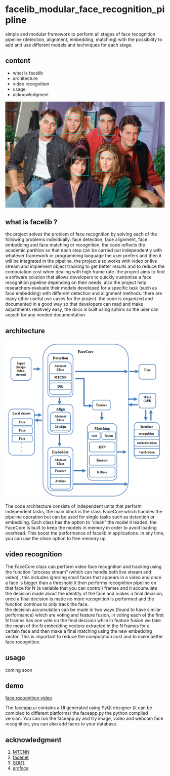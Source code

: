 # facelib_modular_face_recognition_pipline
simple and modular framework to perform all stages of face recognition pipeline (detection, alignment, embedding, matching) with the possibility to add and use different models and techniques for each stage.

## content
* what is facelib
* architecture
* video recognition
* usage
* acknowledgment



![friends]( https://github.com/Alloooshe/facelib_modular_face_recognition_pipline/blob/master/images/out.jpg)

## what is facelib ?
the project solves the problem of face recognition by solving each of the following problems individually: face detection, face alignment, face embedding and face matching or recognition, the code reflects the academic partition so that each step can be carried out independently with whatever framework or programming language the user prefers and then it will be integrated in the pipeline. the project also works with video or live stream and implement object tracking to get better results and to reduce the computation cost when dealing with high frame rate.
the project aims to find a software solution that allows developers to quickly customize a face recognition pipeline depending on their needs, also the project help researchers evaluate their models developed for a specific task (such as face embedding) with different detection and alignment methods. there are many other useful use cases for the project. 
the code is organized and documented in a good way so that developers can read and make adjustments relatively easy, the docs is built using sphinx so the user can search for any needed documentation. 
## architecture
![facelib architecture]( https://github.com/Alloooshe/facelib_modular_face_recognition_pipline/blob/master/images/architecture.PNG)

The code architecture consists of independent units that perform independent tasks, the main block is the class FaceCore which handles the pipeline operation but can be used for single tasks such as detection or embedding. 
Each class has the option to “clean” the model it leaded, the FaceCore is built to keep the models in memory in order to avoid loading overhead. This boost the performance of facelib in applications. In any time, you can use the clean option to free memory up. 


## video recognition
The FaceCore class can perform video face recognition and tracking using the function “process stream” (which can handle both live stream and video) , this includes ignoring small faces that appears in a video and once a face is bigger than a threshold it then performs recognition pipeline on that face for N (a variable that you can control) frames and it accumulate the decision made about the identity of the face and makes a final decision, once a final decision is made no more recognition is performed and the function continue to only track the face.  
the decision accumulation can be made in two ways (found to have similar performance) which are voting and feature fusion, in voting each of the first N frames has one vote on the final decision while in feature fusion we take the mean of the N embedding vectors extracted in the N frames for a certain face and then make a final matching using the new embedding vector.
This is important to reduce the computation cost and to make better face recognition. 


 ## usage
coming soon

## demo
[face recognition video]( https://www.youtube.com/watch?v=kSNk_1QLzbQ)

The faceapp.ui contains a  UI generated using PyQt designer (it can be comipled to different platforms) the faceapp.py the python compiled version. You can run the faceapp.py and try image, video and webcam face recognition, you can also add faces to your database. 
## acknowledgment
1. [MTCNN](https://github.com/ipazc/mtcnn)
2. [facenet](https://github.com/davidsandberg/facenet)
3. [SORT](https://github.com/abewley/sort)
4. [arcface](https://github.com/deepinsight/insightface)

